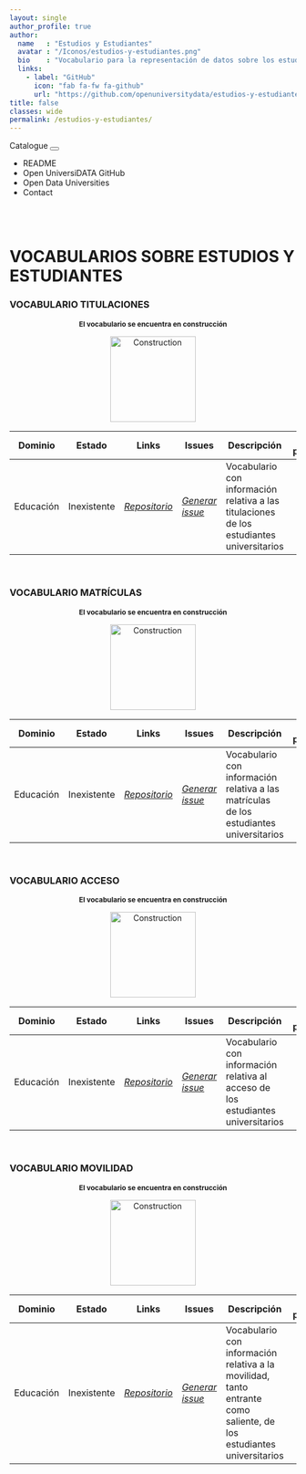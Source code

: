 ```yaml
---
layout: single
author_profile: true 
author:
  name   : "Estudios y Estudiantes"
  avatar : "/Iconos/estudios-y-estudiantes.png"
  bio    : "Vocabulario para la representación de datos sobre los estudios y los estudiantes universitarios."
  links:
    - label: "GitHub"
      icon: "fab fa-fw fa-github"
      url: "https://github.com/openuniversitydata/estudios-y-estudiantes"
title: false
classes: wide
permalink: /estudios-y-estudiantes/
---
```


<head>
	<style>	
	@media screen and (max-width: 760px) {
	td:nth-of-type(1):before { content: "Dominio"; }
	td:nth-of-type(2):before { content: "Estado"; }
	td:nth-of-type(3):before { content: "Links"; }	
	td:nth-of-type(4):before { content: "Issues"; }
	td:nth-of-type(5):before { content: "Descripción"; }	
	}
	</style>
  
<link rel="stylesheet" href="https://maxcdn.bootstrapcdn.com/bootstrap/4.5.2/css/bootstrap.min.css">
  <script src="https://ajax.googleapis.com/ajax/libs/jquery/3.5.1/jquery.min.js"></script>
  <script src="https://cdnjs.cloudflare.com/ajax/libs/popper.js/1.16.0/umd/popper.min.js"></script>
  <script src="https://maxcdn.bootstrapcdn.com/bootstrap/4.5.2/js/bootstrap.min.js"></script>
<link rel="stylesheet" href="https://maxcdn.bootstrapcdn.com/bootstrap/4.0.0/css/bootstrap.min.css" integrity="sha384-Gn5384xqQ1aoWXA+058RXPxPg6fy4IWvTNh0E263XmFcJlSAwiGgFAW/dAiS6JXm" crossorigin="anonymous">
	
<link href="/CatalogoUniversiDATA/stylesheet.css" rel="stylesheet"/>
	  
 <div class="navMenu">   
    <nav class="navbar navbar-expand-lg navbar-light bg-light">
  <a class="navbar-brand" href="https://openuniversitydata.github.io/CatalogoUniversiDATA/" style="text-decoration: none;">Catalogue</a>
  <button class="navbar-toggler" type="button" data-toggle="collapse" data-target="#navbarResponsive" aria-controls="navbarResponsive" aria-expanded="false" aria-label="Toggle navigation">
    <span class="navbar-toggler-icon"></span>
  </button>

  <div class="collapse navbar-collapse" id="navbarResponsive">
    <ul class="navbar-nav mr-auto">
      <li class="nav-item">
        <a class="nav-link" href="https://github.com/openuniversitydata/estudios-y-estudiantes/blob/main/README.md" target="_blank" style="text-decoration: none;">README</a>
      </li>
      <li class="nav-item">
        <a class="nav-link" href="https://github.com/openuniversitydata/" target="_blank" style="text-decoration: none;">Open UniversiDATA GitHub</a>
      </li>
      <li class="nav-item">
        <a class="nav-link" href="https://openuniversitydata.github.io/UniversidadesAbiertas/" target="_blank" style="text-decoration: none;">Open Data Universities</a>
      </li>
      <li class="nav-item">
        <a class="nav-link" href="/CatalogoUniversiDATA/contact/" style="text-decoration: none;">Contact</a>
      </li>
    </ul>
  </div>
</nav>
<br><br>
</div>
</head>

<div id="bodyid">
  <link href="stylesheet.css" rel="stylesheet"/>
  <h1> VOCABULARIOS SOBRE ESTUDIOS Y ESTUDIANTES </h1>
</div>

<p>

</p>

<div id="bodyid">
  <link href="stylesheet.css" rel="stylesheet"/>
  <h3> VOCABULARIO TITULACIONES </h3>
</div>

<p>

</p>

<h2 float="right" align="center" style="font-size: 0.75rem;"> El vocabulario se encuentra en construcción </h2>
<p float="right" align="center">   
<img src="/CatalogoUniversiDATA/Iconos/constrA.png" alt="Construction" width="150"/>
</p>

<table>
  <thead>
    <tr>
      <th>Dominio</th>
      <th>Estado</th>
      <th>Links</th>
      <th>Issues</th>
      <th>Descripción</th>
      <th>Fecha publicación</th>
      <th>Formatos</th>
      <th>Licencia</th>
      <th>Idiomas</th>
    </tr>
  </thead>
  <tbody>
    <tr>
      <td>Educación</td>
      <td>Inexistente</td>
      <td>
        <em>
          <a href="https://github.com/openuniversitydata/estudios-y-estudiantes/tree/main/vocab-titulaciones" target="_blank">Repositorio</a>
        </em>
      </td>
      <td>
        <em>
          <a href="https://github.com/openuniversitydata/estudios-y-estudiantes/issues" target="_blank">Generar issue</a>
        </em>
      </td>
      <td>Vocabulario con información relativa a las titulaciones de los estudiantes universitarios</td>
      <td></td>
      <td></td>
      <td></td>
      <td>es</td>
    </tr>
  </tbody>
</table>

<br>

<div id="bodyid">
  <link href="stylesheet.css" rel="stylesheet"/>
  <h3> VOCABULARIO MATRÍCULAS </h3>
</div>

<p>

</p>

<h2 float="right" align="center" style="font-size: 0.75rem;"> El vocabulario se encuentra en construcción </h2>
<p float="right" align="center">   
<img src="/CatalogoUniversiDATA/Iconos/constrA.png" alt="Construction" width="150"/>
</p>

<table>
  <thead>
    <tr>
      <th>Dominio</th>
      <th>Estado</th>
      <th>Links</th>
      <th>Issues</th>
      <th>Descripción</th>
      <th>Fecha publicación</th>
      <th>Formatos</th>
      <th>Licencia</th>
      <th>Idiomas</th>
    </tr>
  </thead>
  <tbody>
    <tr>
      <td>Educación</td>
      <td>Inexistente</td>
      <td>
        <em>
          <a href="https://github.com/openuniversitydata/estudios-y-estudiantes/tree/main/vocab-matriculas" target="_blank">Repositorio</a>
        </em>
      </td>
      <td>
        <em>
          <a href="https://github.com/openuniversitydata/estudios-y-estudiantes/issues" target="_blank">Generar issue</a>
        </em>
      </td>
      <td>Vocabulario con información relativa a las matrículas de los estudiantes universitarios</td>
      <td></td>
      <td></td>
      <td></td>
      <td>es</td>
    </tr>
  </tbody>
</table>

<br>

<div id="bodyid">
  <link href="stylesheet.css" rel="stylesheet"/>
  <h3> VOCABULARIO ACCESO </h3>
</div>

<p>

</p>

<h2 float="right" align="center" style="font-size: 0.75rem;"> El vocabulario se encuentra en construcción </h2>
<p float="right" align="center">   
<img src="/CatalogoUniversiDATA/Iconos/constrA.png" alt="Construction" width="150"/>
</p>

<table>
  <thead>
    <tr>
      <th>Dominio</th>
      <th>Estado</th>
      <th>Links</th>
      <th>Issues</th>
      <th>Descripción</th>
      <th>Fecha publicación</th>
      <th>Formatos</th>
      <th>Licencia</th>
      <th>Idiomas</th>
    </tr>
  </thead>
  <tbody>
    <tr>
      <td>Educación</td>
      <td>Inexistente</td>
      <td>
        <em>
          <a href="https://github.com/openuniversitydata/estudios-y-estudiantes/tree/main/vocab-acceso" target="_blank">Repositorio</a>
        </em>
      </td>
      <td>
        <em>
          <a href="https://github.com/openuniversitydata/estudios-y-estudiantes/issues" target="_blank">Generar issue</a>
        </em>
      </td>
      <td>Vocabulario con información relativa al acceso de los estudiantes universitarios</td>
      <td></td>
      <td></td>
      <td></td>
      <td>es</td>
    </tr>
  </tbody>
</table>

<br>

<div id="bodyid">
  <link href="stylesheet.css" rel="stylesheet"/>
  <h3> VOCABULARIO MOVILIDAD </h3>
</div>

<p>

</p>

<h2 float="right" align="center" style="font-size: 0.75rem;"> El vocabulario se encuentra en construcción </h2>
<p float="right" align="center">   
<img src="/CatalogoUniversiDATA/Iconos/constrA.png" alt="Construction" width="150"/>
</p>

<table>
  <thead>
    <tr>
      <th>Dominio</th>
      <th>Estado</th>
      <th>Links</th>
      <th>Issues</th>
      <th>Descripción</th>
      <th>Fecha publicación</th>
      <th>Formatos</th>
      <th>Licencia</th>
      <th>Idiomas</th>
    </tr>
  </thead>
  <tbody>
    <tr>
      <td>Educación</td>
      <td>Inexistente</td>
      <td>
        <em>
          <a href="https://github.com/openuniversitydata/estudios-y-estudiantes/tree/main/vocab-movilidad" target="_blank">Repositorio</a>
        </em>
      </td>
      <td>
        <em>
          <a href="https://github.com/openuniversitydata/estudios-y-estudiantes/issues" target="_blank">Generar issue</a>
        </em>
      </td>
      <td>Vocabulario con información relativa a la movilidad, tanto entrante como saliente, de los estudiantes universitarios</td>
      <td></td>
      <td></td>
      <td></td>
      <td>es</td>
    </tr>
  </tbody>
</table>
